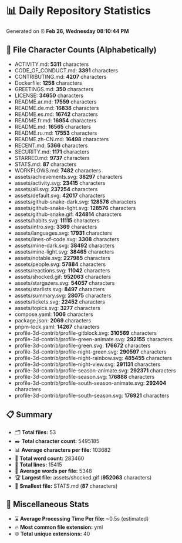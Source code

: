 # 📊 Daily Repository Statistics
Generated on ⏰ **Feb 26, Wednesday 08:10:44 PM**

## 📂 File Character Counts (Alphabetically)
- ACTIVITY.md: **5311** characters
- CODE_OF_CONDUCT.md: **3391** characters
- CONTRIBUTING.md: **4207** characters
- Dockerfile: **1258** characters
- GREETINGS.md: **350** characters
- LICENSE: **34650** characters
- README.ar.md: **17559** characters
- README.de.md: **16838** characters
- README.es.md: **16742** characters
- README.fr.md: **16954** characters
- README.md: **16565** characters
- README.ru.md: **17553** characters
- README.zh-CN.md: **16498** characters
- RECENT.md: **5366** characters
- SECURITY.md: **1171** characters
- STARRED.md: **9737** characters
- STATS.md: **87** characters
- WORKFLOWS.md: **7482** characters
- assets/achievements.svg: **38297** characters
- assets/activity.svg: **23415** characters
- assets/all.svg: **237254** characters
- assets/default.svg: **42017** characters
- assets/github-snake-dark.svg: **128576** characters
- assets/github-snake-light.svg: **128576** characters
- assets/github-snake.gif: **424814** characters
- assets/habits.svg: **11115** characters
- assets/intro.svg: **3369** characters
- assets/languages.svg: **17931** characters
- assets/lines-of-code.svg: **3308** characters
- assets/mine-dark.svg: **38492** characters
- assets/mine-light.svg: **38465** characters
- assets/notable.svg: **227985** characters
- assets/people.svg: **57884** characters
- assets/reactions.svg: **11042** characters
- assets/shocked.gif: **952063** characters
- assets/stargazers.svg: **54057** characters
- assets/starlists.svg: **8497** characters
- assets/summary.svg: **28075** characters
- assets/tickets.svg: **22452** characters
- assets/topics.svg: **3277** characters
- compose.yaml: **1006** characters
- package.json: **2069** characters
- pnpm-lock.yaml: **14267** characters
- profile-3d-contrib/profile-gitblock.svg: **310569** characters
- profile-3d-contrib/profile-green-animate.svg: **292155** characters
- profile-3d-contrib/profile-green.svg: **176672** characters
- profile-3d-contrib/profile-night-green.svg: **290597** characters
- profile-3d-contrib/profile-night-rainbow.svg: **485455** characters
- profile-3d-contrib/profile-night-view.svg: **291131** characters
- profile-3d-contrib/profile-season-animate.svg: **292371** characters
- profile-3d-contrib/profile-season.svg: **176888** characters
- profile-3d-contrib/profile-south-season-animate.svg: **292404** characters
- profile-3d-contrib/profile-south-season.svg: **176921** characters

## 📋 Summary
- 🗂️ **Total files:** 53
- ✒️ **Total character count:** 5495185
- 📊 **Average characters per file:** 103682
- 📝 **Total word count:** 283460
- 🧾 **Total lines:** 15415
- 📐 **Average words per file:** 5348
- 🏆 **Largest file:** assets/shocked.gif (**952063** characters)
- 🥉 **Smallest file:** STATS.md (**87** characters)

## 🌟 Miscellaneous Stats
- ⌛ **Average Processing Time Per file:** ~0.5s (estimated)
- 🔥 **Most common file extension:** yml
- 🌐 **Total unique extensions:** 40
